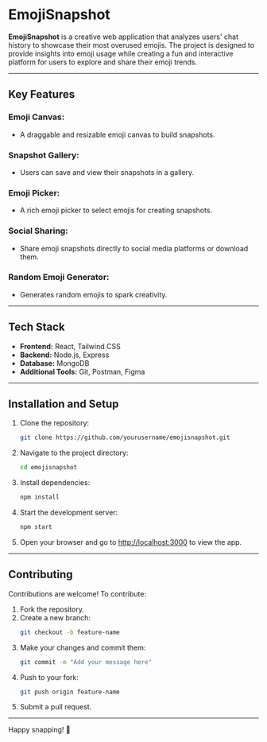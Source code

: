 # EmojiSnapshot

**EmojiSnapshot** is a creative web application that analyzes users' chat history to showcase their most overused emojis. The project is designed to provide insights into emoji usage while creating a fun and interactive platform for users to explore and share their emoji trends.

---

## Key Features

### Emoji Canvas:

- A draggable and resizable emoji canvas to build snapshots.

### Snapshot Gallery:

- Users can save and view their snapshots in a gallery.

### Emoji Picker:

- A rich emoji picker to select emojis for creating snapshots.

### Social Sharing:

- Share emoji snapshots directly to social media platforms or download them.

### Random Emoji Generator:

- Generates random emojis to spark creativity.

---

## Tech Stack

- **Frontend:** React, Tailwind CSS
- **Backend:** Node.js, Express
- **Database:** MongoDB
- **Additional Tools:** Git, Postman, Figma

---

## Installation and Setup

1. Clone the repository:

   ```bash
   git clone https://github.com/yourusername/emojisnapshot.git
   ```

2. Navigate to the project directory:

   ```bash
   cd emojisnapshot
   ```

3. Install dependencies:

   ```bash
   npm install
   ```

4. Start the development server:

   ```bash
   npm start
   ```

5. Open your browser and go to [http://localhost:3000](http://localhost:3000) to view the app.

---

## Contributing

Contributions are welcome! To contribute:

1. Fork the repository.
2. Create a new branch:
   ```bash
   git checkout -b feature-name
   ```
3. Make your changes and commit them:
   ```bash
   git commit -m "Add your message here"
   ```
4. Push to your fork:
   ```bash
   git push origin feature-name
   ```
5. Submit a pull request.

---

Happy snapping! 🎉

